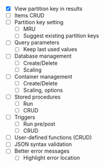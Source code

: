 - [x] View partition key in results
- [ ] Items CRUD
- [ ] Partition key setting
	- [ ] MRU
	- [ ] Suggest existing partition keys
- [ ] Query parameters
	- [ ] Keep last used values
- [ ] Database management
	- [ ] Create/Delete
	- [ ] Scaling
- [ ] Container management
	- [ ] Create/Delete
	- [ ] Scaling, options
- [ ] Stored procedures
	- [ ] Run
	- [ ] CRUD
- [ ] Triggers
	- [ ] Run pre/post
	- [ ] CRUD
- [ ] User-defined functions (CRUD)
- [ ] JSON syntax validation
- [ ] Better error messages
	- [ ] Highlight error location
